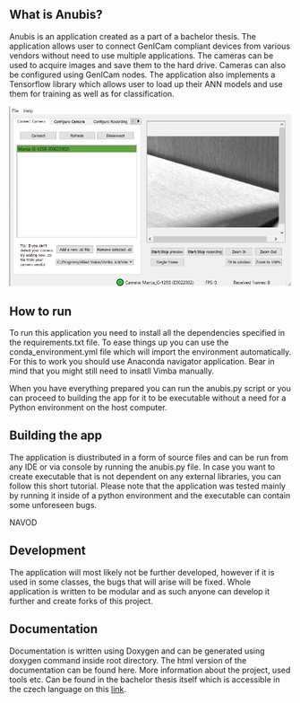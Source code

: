 ## What is Anubis?
Anubis is an application created as a part of a bachelor thesis. The application allows user to connect GenICam compliant devices from various vendors without need to use multiple applications. The cameras can be used to acquire images and save them to the hard drive. Cameras can also be configured using GenICam nodes. The application also implements a Tensorflow library which allows user to load up their ANN models and use them for training as well as for classification.

![alt text](./Help/whole_app.png "Application preview")

## How to run
To run this application you need to install all the dependencies specified in the requirements.txt file. To ease things up you can use the conda_environment.yml file which will import the environment automatically. For this to work you should use Anaconda navigator application. Bear in mind that you might still need to insatll Vimba manually.

When you have everything prepared you can run the anubis.py script or you can proceed to building the app for it to be executable without a need for a Python environment on the host computer.

## Building the app
The application is diustributed in a form of source files and can be run from any IDE or via console by running the anubis.py file. In case you want to create executable that is not dependent on any external libraries, you can follow this short tutorial. Please note that the application was tested mainly by running it inside of a python environment and the executable can contain some unforeseen bugs.

NAVOD

## Development
The application will most likely not be further developed, however if it is used in some classes, the bugs that will arise will be fixed. Whole application is written to be modular and as such anyone can develop it further and create forks of this project.

## Documentation
Documentation is written using Doxygen and can be generated using doxygen command inside root directory. The html version of the documentation can be found here. More information about the project, used tools etc. Can be found in the bachelor thesis itself which is accessible in the czech language on this [link](https://www.vutbr.cz).
